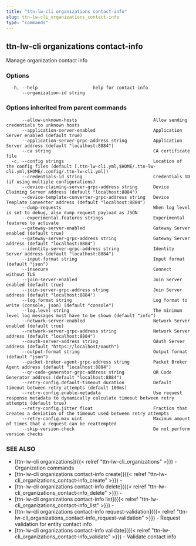 ```yaml
---
title: "ttn-lw-cli organizations contact-info"
slug: ttn-lw-cli_organizations_contact-info
type: "commands"
---
```


## ttn-lw-cli organizations contact-info

Manage organization contact info

### Options

```
  -h, --help                     help for contact-info
      --organization-id string   
```

### Options inherited from parent commands

```
      --allow-unknown-hosts                             Allow sending credentials to unknown hosts
      --application-server-enabled                      Application Server enabled (default true)
      --application-server-grpc-address string          Application Server address (default "localhost:8884")
      --ca string                                       CA certificate file
  -c, --config strings                                  Location of the config files (default [.ttn-lw-cli.yml,$HOME/.ttn-lw-cli.yml,$HOME/.config/.ttn-lw-cli.yml])
      --credentials-id string                           Credentials ID (if using multiple configurations)
      --device-claiming-server-grpc-address string      Device Claiming Server address (default "localhost:8884")
      --device-template-converter-grpc-address string   Device Template Converter address (default "localhost:8884")
      --dump-requests                                   When log level is set to debug, also dump request payload as JSON
      --experimental.features strings                   Experimental features to activate
      --gateway-server-enabled                          Gateway Server enabled (default true)
      --gateway-server-grpc-address string              Gateway Server address (default "localhost:8884")
      --identity-server-grpc-address string             Identity Server address (default "localhost:8884")
      --input-format string                             Input format (default "json")
      --insecure                                        Connect without TLS
      --join-server-enabled                             Join Server enabled (default true)
      --join-server-grpc-address string                 Join Server address (default "localhost:8884")
      --log.format string                               Log format to write (console, json) (default "console")
      --log.level string                                The minimum level log messages must have to be shown (default "info")
      --network-server-enabled                          Network Server enabled (default true)
      --network-server-grpc-address string              Network Server address (default "localhost:8884")
      --oauth-server-address string                     OAuth Server address (default "https://localhost/oauth")
      --output-format string                            Output format (default "json")
      --packet-broker-agent-grpc-address string         Packet Broker Agent address (default "localhost:8884")
      --qr-code-generator-grpc-address string           QR Code Generator address (default "localhost:8884")
      --retry-config.default-timeout duration           Default timeout between retry attempts (default 100ms)
      --retry-config.enable-metadata                    Use request response metadata to dynamically calculate timeout between retry attempts (default true)
      --retry-config.jitter float                       Fraction that creates a deviation of the timeout used between retry attempts
      --retry-config.max uint                           Maximum amount of times that a request can be reattempted
      --skip-version-check                              Do not perform version checks
```

### SEE ALSO

* [ttn-lw-cli organizations]({{< relref "ttn-lw-cli_organizations" >}})	 - Organization commands
* [ttn-lw-cli organizations contact-info create]({{< relref "ttn-lw-cli_organizations_contact-info_create" >}})	 - 
* [ttn-lw-cli organizations contact-info delete]({{< relref "ttn-lw-cli_organizations_contact-info_delete" >}})	 - 
* [ttn-lw-cli organizations contact-info list]({{< relref "ttn-lw-cli_organizations_contact-info_list" >}})	 - 
* [ttn-lw-cli organizations contact-info request-validation]({{< relref "ttn-lw-cli_organizations_contact-info_request-validation" >}})	 - Request validation for entity contact info
* [ttn-lw-cli organizations contact-info validate]({{< relref "ttn-lw-cli_organizations_contact-info_validate" >}})	 - Validate contact info

